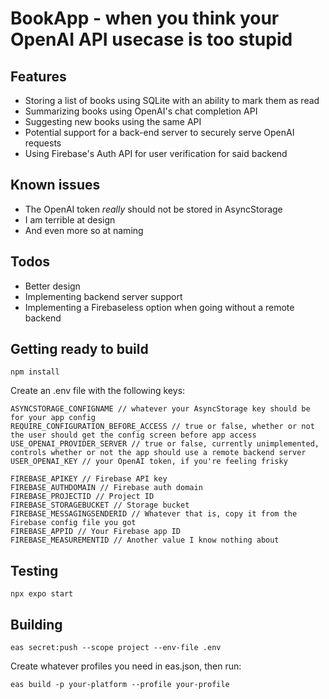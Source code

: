 # BookApp - when you think your OpenAI API usecase is too stupid
## Features  
- Storing a list of books using SQLite with an ability to mark them as read
- Summarizing books using OpenAI's chat completion API
- Suggesting new books using the same API
- Potential support for a back-end server to securely serve OpenAI requests
- Using Firebase's Auth API for user verification for said backend

## Known issues
- The OpenAI token *really* should not be stored in AsyncStorage
- I am terrible at design
- And even more so at naming

## Todos
- Better design
- Implementing backend server support
- Implementing a Firebaseless option when going without a remote backend

## Getting ready to build

```
npm install
```
Create an .env file with the following keys:
```
ASYNCSTORAGE_CONFIGNAME // whatever your AsyncStorage key should be for your app config
REQUIRE_CONFIGURATION_BEFORE_ACCESS // true or false, whether or not the user should get the config screen before app access
USE_OPENAI_PROVIDER_SERVER // true or false, currently unimplemented, controls whether or not the app should use a remote backend server
USER_OPENAI_KEY // your OpenAI token, if you're feeling frisky

FIREBASE_APIKEY // Firebase API key
FIREBASE_AUTHDOMAIN // Firebase auth domain
FIREBASE_PROJECTID // Project ID
FIREBASE_STORAGEBUCKET // Storage bucket
FIREBASE_MESSAGINGSENDERID // Whatever that is, copy it from the Firebase config file you got
FIREBASE_APPID // Your Firebase app ID
FIREBASE_MEASUREMENTID // Another value I know nothing about
```

## Testing

```
npx expo start
```

## Building

```
eas secret:push --scope project --env-file .env
```

Create whatever profiles you need in eas.json, then run:

```
eas build -p your-platform --profile your-profile
```